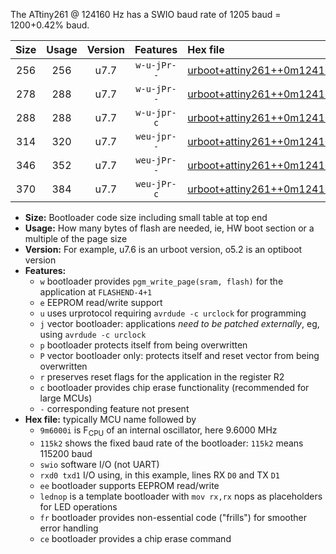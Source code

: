 The ATtiny261 @ 124160 Hz has a SWIO baud rate of 1205 baud = 1200+0.42% baud.

|Size|Usage|Version|Features|Hex file|
|:-:|:-:|:-:|:-:|:--|
|256|256|u7.7|`w-u-jPr--`|[urboot+attiny261++0m124160i++++1k2_swio_rxb0_txb1_lednop.hex](https://raw.githubusercontent.com/stefanrueger/urboot.hex/main/mcus/attiny261/internal_oscillator/fint++0m124160_Hz/br++++1k2_bps/urboot+attiny261++0m124160i++++1k2_swio_rxb0_txb1_lednop.hex)|
|278|288|u7.7|`w-u-jPr--`|[urboot+attiny261++0m124160i++++1k2_swio_rxb0_txb1_lednop_fr.hex](https://raw.githubusercontent.com/stefanrueger/urboot.hex/main/mcus/attiny261/internal_oscillator/fint++0m124160_Hz/br++++1k2_bps/urboot+attiny261++0m124160i++++1k2_swio_rxb0_txb1_lednop_fr.hex)|
|288|288|u7.7|`w-u-jpr-c`|[urboot+attiny261++0m124160i++++1k2_swio_rxb0_txb1_lednop_fr_ce.hex](https://raw.githubusercontent.com/stefanrueger/urboot.hex/main/mcus/attiny261/internal_oscillator/fint++0m124160_Hz/br++++1k2_bps/urboot+attiny261++0m124160i++++1k2_swio_rxb0_txb1_lednop_fr_ce.hex)|
|314|320|u7.7|`weu-jpr--`|[urboot+attiny261++0m124160i++++1k2_swio_rxb0_txb1_ee_lednop.hex](https://raw.githubusercontent.com/stefanrueger/urboot.hex/main/mcus/attiny261/internal_oscillator/fint++0m124160_Hz/br++++1k2_bps/urboot+attiny261++0m124160i++++1k2_swio_rxb0_txb1_ee_lednop.hex)|
|346|352|u7.7|`weu-jPr--`|[urboot+attiny261++0m124160i++++1k2_swio_rxb0_txb1_ee_lednop_fr.hex](https://raw.githubusercontent.com/stefanrueger/urboot.hex/main/mcus/attiny261/internal_oscillator/fint++0m124160_Hz/br++++1k2_bps/urboot+attiny261++0m124160i++++1k2_swio_rxb0_txb1_ee_lednop_fr.hex)|
|370|384|u7.7|`weu-jPr-c`|[urboot+attiny261++0m124160i++++1k2_swio_rxb0_txb1_ee_lednop_fr_ce.hex](https://raw.githubusercontent.com/stefanrueger/urboot.hex/main/mcus/attiny261/internal_oscillator/fint++0m124160_Hz/br++++1k2_bps/urboot+attiny261++0m124160i++++1k2_swio_rxb0_txb1_ee_lednop_fr_ce.hex)|

- **Size:** Bootloader code size including small table at top end
- **Usage:** How many bytes of flash are needed, ie, HW boot section or a multiple of the page size
- **Version:** For example, u7.6 is an urboot version, o5.2 is an optiboot version
- **Features:**
  + `w` bootloader provides `pgm_write_page(sram, flash)` for the application at `FLASHEND-4+1`
  + `e` EEPROM read/write support
  + `u` uses urprotocol requiring `avrdude -c urclock` for programming
  + `j` vector bootloader: applications *need to be patched externally*, eg, using `avrdude -c urclock`
  + `p` bootloader protects itself from being overwritten
  + `P` vector bootloader only: protects itself and reset vector from being overwritten
  + `r` preserves reset flags for the application in the register R2
  + `c` bootloader provides chip erase functionality (recommended for large MCUs)
  + `-` corresponding feature not present
- **Hex file:** typically MCU name followed by
  + `9m6000i` is F<sub>CPU</sub> of an internal oscillator, here 9.6000 MHz
  + `115k2` shows the fixed baud rate of the bootloader: `115k2` means 115200 baud
  + `swio` software I/O (not UART)
  + `rxd0 txd1` I/O using, in this example, lines RX `D0` and TX `D1`
  + `ee` bootloader supports EEPROM read/write
  + `lednop` is a template bootloader with `mov rx,rx` nops as placeholders for LED operations
  + `fr` bootloader provides non-essential code ("frills") for smoother error handling
  + `ce` bootloader provides a chip erase command
